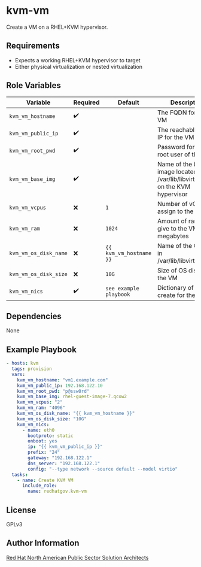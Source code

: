 kvm-vm
=========

Create a VM on a RHEL+KVM hypervisor.

Requirements
------------

- Expects a working RHEL+KVM hypervisor to target
- Either physical virtualization or nested virtualization

Role Variables
--------------

| Variable        | Required | Default  | Description                                                                                                                                                                                                                                     |
| --------------- | -------- | -------- | ----------------------------------------------------------------------------------------------------------------------------------------------------------------------------------------------------------------------------------------------- |
| `kvm_vm_hostname` | :heavy_check_mark:      |  | The FQDN for the VM |
| `kvm_vm_public_ip` | :heavy_check_mark:      |  | The reachable public IP for the VM |
| `kvm_vm_root_pwd` | :heavy_check_mark:      |  | Password for the root user of the VM |
| `kvm_vm_base_img` | :heavy_check_mark:      |  | Name of the base image located in /var/lib/libvirt/images on the KVM hypervisor |
| `kvm_vm_vcpus` | :x:      | ```1``` | Number of vCPUS to assign to the VM |
| `kvm_vm_ram` | :x:      | ```1024``` | Amount of ram to give to the VM in megabytes |
| `kvm_vm_os_disk_name` | :x:      | ```{{ kvm_vm_hostname }}``` | Name of the OS disk in /var/lib/libvirt/images |
| `kvm_vm_os_disk_size` | :x:      | ```10G``` | Size of OS disk for the VM |
| `kvm_vm_nics` | :heavy_check_mark:      | ```see example playbook``` | Dictionary of NICs to create for the VM |

Dependencies
------------

None

Example Playbook
----------------

```yaml
- hosts: kvm
  tags: provision
  vars:
    kvm_vm_hostname: "vm1.example.com"
    kvm_vm_public_ip: 192.168.122.10
    kvm_vm_root_pwd: "p@ssw0rd"
    kvm_vm_base_img: rhel-guest-image-7.qcow2
    kvm_vm_vcpus: "2"
    kvm_vm_ram: "4096"
    kvm_vm_os_disk_name: "{{ kvm_vm_hostname }}"
    kvm_vm_os_disk_size: "10G"
    kvm_vm_nics:
      - name: eth0
        bootproto: static
        onboot: yes
        ip: "{{ kvm_vm_public_ip }}"
        prefix: "24"
        gateway: "192.168.122.1"
        dns_server: "192.168.122.1"
        config: "--type network --source default --model virtio"
  tasks:
    - name: Create KVM VM
      include_role:
        name: redhatgov.kvm-vm
```

License
-------

GPLv3

Author Information
------------------

[Red Hat North American Public Sector Solution Architects](https://redhatgov.io)
